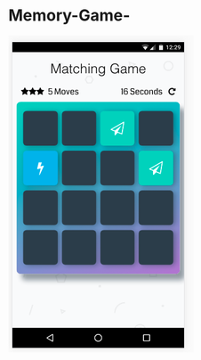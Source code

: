 # Memory-Game- 



![screenshot](https://github.com/sinyozz/Memory-Game-/blob/master/Memory/screenshot1.png)
